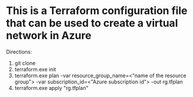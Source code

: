 # This is a Terraform configuration file that can be used to create a virtual network in Azure

Directions:

1.  git clone
2.  terraform.exe init   
3.  terraform.exe plan -var resource_group_name=<"name of the resource group"> -var subscription_id=<"Azure subscription id"> -out rg.tfplan
4.  terraform.exe apply "rg.tfplan"
